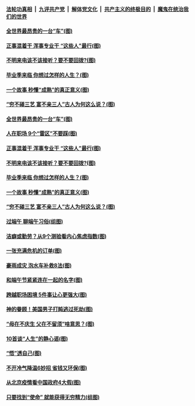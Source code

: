 

####  [法轮功真相](../../../../basic/blob/master/README.md?t=06270302) &nbsp;|&nbsp; [九评共产党](../../../../9ping.md/blob/master/README.md?t=06270302) &nbsp;|&nbsp; [解体党文化](../../../../jtdwh.md/blob/master/README.md?t=06270302)  &nbsp;|&nbsp; [共产主义的终极目的](../../../../gczydzjmd.md/blob/master/README.md?t=06270302) &nbsp;|&nbsp; [魔鬼在统治我们的世界](../../../../mgztzwmdsj.md/blob/master/README.md?t=06270302) 

#### [全世界最昂贵的一台“车”(图)](../pages/p8/937477.md?t=06270302) 

#### [正事混着干 浑事专业干 “这些人”最行(图)](../pages/p8/937732.md?t=06270302) 

#### [不明来电该不该接听？要不要回拨?(图)](../pages/p8/936929.md?t=06270302) 

#### [毕业季来临 你想过怎样的人生？(图)](../pages/p8/937661.md?t=06270302) 

#### [一个故事 秒懂“成熟”的真正意义(图)](../pages/p8/936405.md?t=06270302) 

#### [“穷不碰三艺 富不亲三人”古人为何这么说？(图)](../pages/p8/937602.md?t=06270302) 

#### [全世界最昂贵的一台“车”(图)](../pages/p8/937477.md?t=06270302) 

#### [人在职场 9个“雷区”不要踩(图)](../pages/p8/937766.md?t=06270302) 

#### [正事混着干 浑事专业干 “这些人”最行(图)](../pages/p8/937732.md?t=06270302) 

#### [不明来电该不该接听？要不要回拨?(图)](../pages/p8/936929.md?t=06270302) 

#### [毕业季来临 你想过怎样的人生？(图)](../pages/p8/937661.md?t=06270302) 

#### [一个故事 秒懂“成熟”的真正意义(图)](../pages/p8/936405.md?t=06270302) 

#### [“穷不碰三艺 富不亲三人”古人为何这么说？(图)](../pages/p8/937602.md?t=06270302) 

#### [过端午 聊端午习俗(组图)](../pages/p8/937246.md?t=06270302) 

#### [洁癖或勤劳？从9个测验看内心焦虑指数(图)](../pages/p8/937558.md?t=06270302) 

#### [一张充满危机的订单(图)](../pages/p8/936981.md?t=06270302) 

#### [豪雨成灾 泡水车补救8法(图)](../pages/p8/937526.md?t=06270302) 

#### [和端午节紧紧连在一起的名字(图)](../pages/p8/937448.md?t=06270302) 

#### [跨越职场困境 5件事让心更强大(图)](../pages/p8/937375.md?t=06270302) 

#### [神的眷顾！美国男子打盹逃过死劫(图)](../pages/p8/936985.md?t=06270302) 

#### [“母在不庆生 父在不留须”啥意思？(图)](../pages/p8/937234.md?t=06270302) 

#### [10首谈“人生”的静心谣(图)](../pages/p8/936965.md?t=06270302) 

#### [“悟”透自己(图)](../pages/p8/936972.md?t=06270302) 

#### [不开冷气降温6妙招 省钱又环保(图)](../pages/p8/937329.md?t=06270302) 

#### [从北京疫情看中国政府4大假(图)](../pages/p8/937196.md?t=06270302) 

#### [只要找到“使命” 就能获得无穷精力(组图)](../pages/p8/937159.md?t=06270302) 

